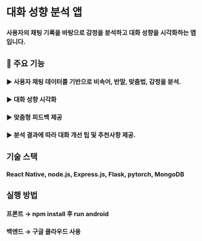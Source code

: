 # 대화 성향 분석 앱

### 사용자의 채팅 기록을 바탕으로 감정을 분석하고 대화 성향을 시각화하는 앱입니다.

## 🌟 주요 기능
### ▶ 사용자 채팅 데이터를 기반으로 비속어, 반말, 맞춤법, 감정을 분석.
### ▶ 대화 성향 시각화
### ▶ 맞춤형 피드백 제공
### ▶ 분석 결과에 따라 대화 개선 팁 및 추천사항 제공.

## 기술 스택
### React Native, node.js, Express.js, Flask, pytorch, MongoDB

## 실행 방법
### 프론트 → npm install 후 run android
### 백엔드 → 구글 클라우드 사용
